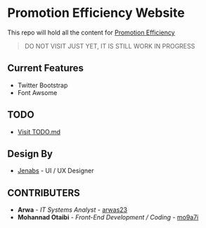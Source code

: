 # Promotion Efficiency Website

This repo will hold all the content for [Promotion Efficiency](https://www.promoe.com.sa) 
> DO NOT VISIT JUST YET, IT IS STILL WORK IN PROGRESS


## Current Features

- Twitter Bootstrap
- Font Awsome


## TODO

- [Visit TODO.md](TODO.md)


## Design By

- [Jenabs](https://99designs.com/profiles/903355) - UI / UX Designer


## CONTRIBUTERS

- **Arwa** - _IT Systems Analyst_ - [arwas23](https://github.com/arwas23)
- **Mohannad Otaibi** - _Front-End Development / Coding_ - [mo9a7i](https://github.com/mo9a7i)
